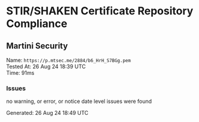 # STIR/SHAKEN Certificate Repository Compliance

## Martini Security

Name: `https://p.mtsec.me/2884/b6_HrH_S7BGg.pem`\
Tested At: 26 Aug 24 18:39 UTC\
Time: 91ms

### Issues

no warning, or error, or notice date level issues were found

Generated: 26 Aug 24 18:49 UTC